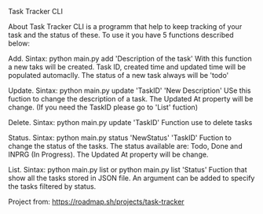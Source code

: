Task Tracker CLI

About
Task Tracker CLI is a programm that help to keep tracking of your task and the status of these.
To use it you have 5 functions described below:

Add. 
Sintax: python main.py add 'Description of the task'
With this function a new taks will be created. Task ID, created time and updated time will be populated automaclly.
The status of a new task always will be 'todo'

Update. 
Sintax: python main.py update 'TaskID' 'New Description'
USe this fuction to change the description of a task. The Updated At property will be change.
(If you need the TaskID please go to 'List' fuction)

Delete. 
Sintax: python main.py update 'TaskID'
Function use to delete tasks

Status.
Sintax: python main.py status 'NewStatus' 'TaskID'
Fuction to change the status of the tasks. The status available are: Todo, Done and INPRG (In Progress). The Updated At property will be change.

List.
Sintax: python main.py list         or         python main.py list 'Status'
Fuction that show all the tasks stored in JSON file. An argument can be added to specify the tasks filtered by status.


Project from:
https://roadmap.sh/projects/task-tracker

